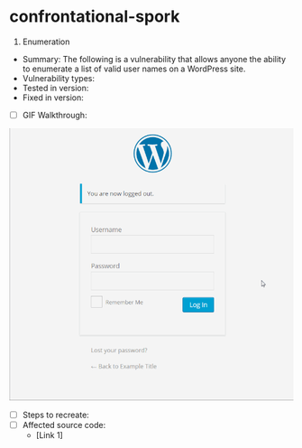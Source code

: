 # confrontational-spork
1. Enumeration
 -  Summary: The following is a vulnerability that allows anyone the ability to enumerate a list of valid user names on a WordPress site. 
   - Vulnerability types: 
   - Tested in version: 
   - Fixed in version: 
 - [ ] GIF Walkthrough: 
 <img src='WordPress Username Enumeration.gif' title='WordPress Username Enumeration' width='' alt='' />

 - [ ] Steps to recreate: 
 - [ ] Affected source code:
   - [Link 1]
   
  
